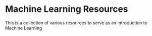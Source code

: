 # Machine Learning Resources

This is a collection of various resources to serve as an introduction to Machine Learning
